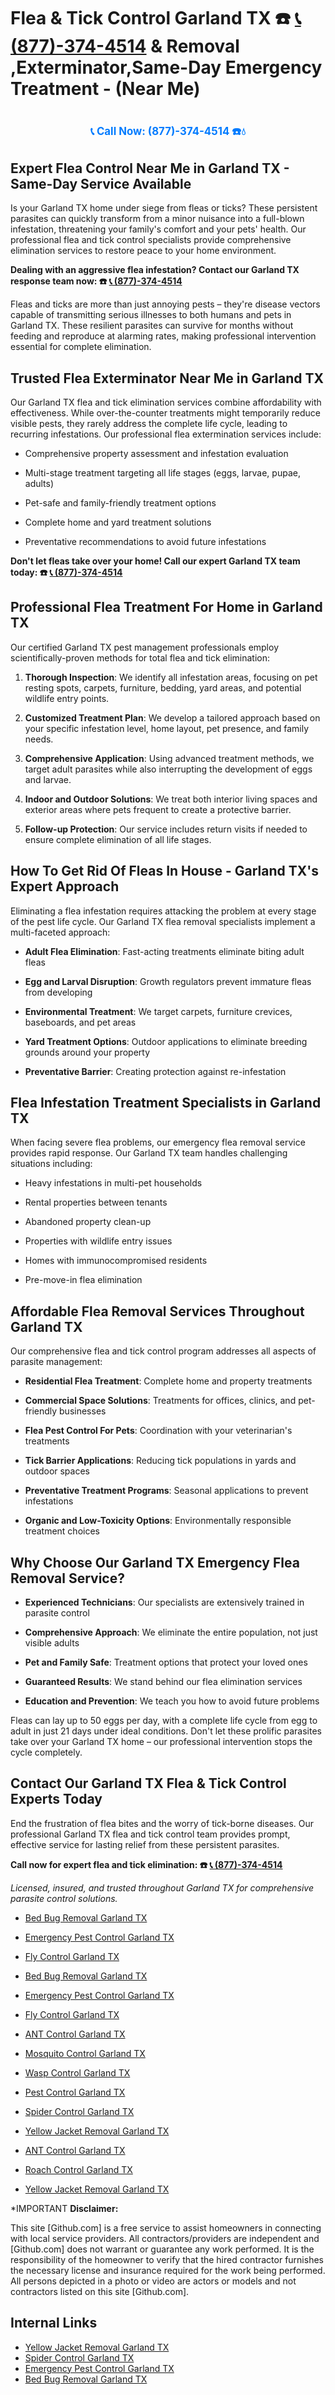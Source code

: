 # Flea & Tick Control Garland TX ☎️ [📞 (877)-374-4514](https://pest-control-4514.netlify.app) & Removal ,Exterminator,Same-Day Emergency Treatment - (Near Me) 
# 

<p align="center" style="font-size: 1.2em; font-weight: bold; margin: 20px 0;">
  <a href="https://pest-control-4514.netlify.app" target="_blank" style="color: #007BFF; text-decoration: none;">📞 Call Now: (877)-374-4514 ☎️💧</a>
</p>

## Expert Flea Control Near Me in Garland TX - Same-Day Service Available

Is your Garland TX home under siege from fleas or ticks? These persistent parasites can quickly transform from a minor nuisance into a full-blown infestation, threatening your family's comfort and your pets' health. Our professional flea and tick control specialists provide comprehensive elimination services to restore peace to your home environment.

**Dealing with an aggressive flea infestation? Contact our Garland TX response team now: ☎️ [📞 (877)-374-4514](https://pest-control-4514.netlify.app)**

Fleas and ticks are more than just annoying pests – they're disease vectors capable of transmitting serious illnesses to both humans and pets in Garland TX. These resilient parasites can survive for months without feeding and reproduce at alarming rates, making professional intervention essential for complete elimination.

## Trusted Flea Exterminator Near Me in Garland TX

Our Garland TX flea and tick elimination services combine affordability with effectiveness. While over-the-counter treatments might temporarily reduce visible pests, they rarely address the complete life cycle, leading to recurring infestations. Our professional flea extermination services include:

- Comprehensive property assessment and infestation evaluation  

- Multi-stage treatment targeting all life stages (eggs, larvae, pupae, adults)  

- Pet-safe and family-friendly treatment options  

- Complete home and yard treatment solutions  

- Preventative recommendations to avoid future infestations  

**Don't let fleas take over your home! Call our expert Garland TX team today: ☎️ [📞 (877)-374-4514](https://pest-control-4514.netlify.app)**

## Professional Flea Treatment For Home in Garland TX

Our certified Garland TX pest management professionals employ scientifically-proven methods for total flea and tick elimination:

1. **Thorough Inspection**: We identify all infestation areas, focusing on pet resting spots, carpets, furniture, bedding, yard areas, and potential wildlife entry points.  

2. **Customized Treatment Plan**: We develop a tailored approach based on your specific infestation level, home layout, pet presence, and family needs.  

3. **Comprehensive Application**: Using advanced treatment methods, we target adult parasites while also interrupting the development of eggs and larvae.  

4. **Indoor and Outdoor Solutions**: We treat both interior living spaces and exterior areas where pets frequent to create a protective barrier.  

5. **Follow-up Protection**: Our service includes return visits if needed to ensure complete elimination of all life stages.  

## How To Get Rid Of Fleas In House - Garland TX's Expert Approach

Eliminating a flea infestation requires attacking the problem at every stage of the pest life cycle. Our Garland TX flea removal specialists implement a multi-faceted approach:

- **Adult Flea Elimination**: Fast-acting treatments eliminate biting adult fleas  

- **Egg and Larval Disruption**: Growth regulators prevent immature fleas from developing  

- **Environmental Treatment**: We target carpets, furniture crevices, baseboards, and pet areas  

- **Yard Treatment Options**: Outdoor applications to eliminate breeding grounds around your property  

- **Preventative Barrier**: Creating protection against re-infestation  

## Flea Infestation Treatment Specialists in Garland TX

When facing severe flea problems, our emergency flea removal service provides rapid response. Our Garland TX team handles challenging situations including:

- Heavy infestations in multi-pet households  

- Rental properties between tenants  

- Abandoned property clean-up  

- Properties with wildlife entry issues  

- Homes with immunocompromised residents  

- Pre-move-in flea elimination  

## Affordable Flea Removal Services Throughout Garland TX

Our comprehensive flea and tick control program addresses all aspects of parasite management:

- **Residential Flea Treatment**: Complete home and property treatments  

- **Commercial Space Solutions**: Treatments for offices, clinics, and pet-friendly businesses  

- **Flea Pest Control For Pets**: Coordination with your veterinarian's treatments  

- **Tick Barrier Applications**: Reducing tick populations in yards and outdoor spaces  

- **Preventative Treatment Programs**: Seasonal applications to prevent infestations  

- **Organic and Low-Toxicity Options**: Environmentally responsible treatment choices  

## Why Choose Our Garland TX Emergency Flea Removal Service?

- **Experienced Technicians**: Our specialists are extensively trained in parasite control  

- **Comprehensive Approach**: We eliminate the entire population, not just visible adults  

- **Pet and Family Safe**: Treatment options that protect your loved ones  

- **Guaranteed Results**: We stand behind our flea elimination services  

- **Education and Prevention**: We teach you how to avoid future problems  

Fleas can lay up to 50 eggs per day, with a complete life cycle from egg to adult in just 21 days under ideal conditions. Don't let these prolific parasites take over your Garland TX home – our professional intervention stops the cycle completely.

## Contact Our Garland TX Flea & Tick Control Experts Today

End the frustration of flea bites and the worry of tick-borne diseases. Our professional Garland TX flea and tick control team provides prompt, effective service for lasting relief from these persistent parasites.

**Call now for expert flea and tick elimination: ☎️ [📞 (877)-374-4514](https://pest-control-4514.netlify.app)**

*Licensed, insured, and trusted throughout Garland TX for comprehensive parasite control solutions.*


- [Bed Bug Removal Garland TX](https://github.com/allyoucaneatsushiin/pest-control/blob/main/Bed-Bug-Removal-Garland-TX-877-374-4514-Exterminator-Same-Day-Emergency-Treatment-Near-Me.md)
- [Emergency Pest Control Garland TX](https://github.com/allyoucaneatsushiin/pest-control/blob/main/Emergency-Pest-Control-Garland-TX-877-374-4514-24-7-Fast-Response-Near-Me.md)
- [Fly Control Garland TX](https://github.com/allyoucaneatsushiin/pest-control/blob/main/Fly-Control-Garland-TX-877-374-4514-Prevention-Same-Day-Emergency-Treatment-Near-Me.md)


- [Bed Bug Removal Garland TX](https://github.com/allyoucaneatsushiin/pest-control/blob/main/Bed-Bug-Removal-Garland-TX-877-374-4514-Exterminator-Same-Day-Emergency-Treatment-Near-Me.md)
- [Emergency Pest Control Garland TX](https://github.com/allyoucaneatsushiin/pest-control/blob/main/Emergency-Pest-Control-Garland-TX-877-374-4514-24-7-Fast-Response-Near-Me.md)
- [Fly Control Garland TX](https://github.com/allyoucaneatsushiin/pest-control/blob/main/Fly-Control-Garland-TX-877-374-4514-Prevention-Same-Day-Emergency-Treatment-Near-Me.md)


- [ANT Control Garland TX](https://github.com/allyoucaneatsushiin/pest-control/blob/main/ANT-Control-Garland-TX-877-374-4514-Prevention-Extermination-Same-Day-Emergency-Treatment-Near-Me.md)
- [Mosquito Control Garland TX](https://github.com/allyoucaneatsushiin/pest-control/blob/main/Mosquito-Control-Garland-TX-877-374-4514-Exterminator-Same-Day-Emergency-Treatment-Near-Me.md)
- [Wasp Control Garland TX](https://github.com/allyoucaneatsushiin/pest-control/blob/main/Wasp-Control-Garland-TX-877-374-4514-Removal-Exterminator-Same-Day-Emergency-Treatment-Near-Me.md)


- [Pest Control Garland TX](https://github.com/allyoucaneatsushiin/pest-control/blob/main/Pest-Control-Garland-TX-877-374-4514-Exterminator-Same-Day-Emergency-Treatment-Near-Me.md)
- [Spider Control Garland TX](https://github.com/allyoucaneatsushiin/pest-control/blob/main/Spider-Control-Garland-TX-877-374-4514-Removal-Exterminator-Same-Day-Emergency-Treatment-Near-Me.md)
- [Yellow Jacket Removal Garland TX](https://github.com/allyoucaneatsushiin/pest-control/blob/main/Yellow-Jacket-Removal-Garland-TX-877-374-4514-Exterminator-Same-Day-Emergency-Treatment-Near-Me.md)


- [ANT Control Garland TX](https://github.com/allyoucaneatsushiin/pest-control/blob/main/ANT-Control-Garland-TX-877-374-4514-Prevention-Extermination-Same-Day-Emergency-Treatment-Near-Me.md)
- [Roach Control Garland TX](https://github.com/allyoucaneatsushiin/pest-control/blob/main/Roach-Control-Garland-TX-877-374-4514-Removal-Exterminator-Same-Day-Emergency-Treatment-Near-Me.md)
- [Yellow Jacket Removal Garland TX](https://github.com/allyoucaneatsushiin/pest-control/blob/main/Yellow-Jacket-Removal-Garland-TX-877-374-4514-Exterminator-Same-Day-Emergency-Treatment-Near-Me.md)


*IMPORTANT **Disclaimer:**  

This site [Github.com] is a free service to assist homeowners in connecting with local service providers. All contractors/providers are independent and [Github.com] does not warrant or guarantee any work performed. It is the responsibility of the homeowner to verify that the hired contractor furnishes the necessary license and insurance required for the work being performed. All persons depicted in a photo or video are actors or models and not contractors listed on this site [Github.com].


## Internal Links
- [Yellow Jacket Removal Garland TX](https://github.com/allyoucaneatsushiin/pest-control/blob/main/Yellow-Jacket-Removal-Garland-TX-877-374-4514-Exterminator-Same-Day-Emergency-Treatment-Near-Me.md)
- [Spider Control Garland TX](https://github.com/allyoucaneatsushiin/pest-control/blob/main/Spider-Control-Garland-TX-877-374-4514-Removal-Exterminator-Same-Day-Emergency-Treatment-Near-Me.md)
- [Emergency Pest Control Garland TX](https://github.com/allyoucaneatsushiin/pest-control/blob/main/Emergency-Pest-Control-Garland-TX-877-374-4514-24-7-Fast-Response-Near-Me.md)
- [Bed Bug Removal Garland TX](https://github.com/allyoucaneatsushiin/pest-control/blob/main/Bed-Bug-Removal-Garland-TX-877-374-4514-Exterminator-Same-Day-Emergency-Treatment-Near-Me.md)

